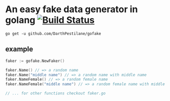 # An easy fake data generator in golang [![Build Status](https://travis-ci.org/DarthPestilane/gofake.svg?branch=master)](https://travis-ci.org/DarthPestilane/gofake)

`go get -u github.com/DarthPestilane/gofake`

## example

```go
faker := gofake.NewFaker()

faker.Name() // => a random name
faker.Name("middle name") // => a random name with middle name
faker.NameFemale() // => a random female name
faker.NameFemale("middle name") // => a random female name with middle name

// ... for other functions checkout faker.go
```
